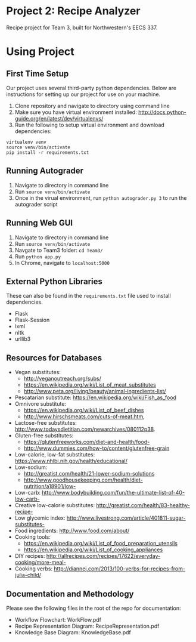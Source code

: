 # Project 2: Recipe Analyzer
Recipe project for Team 3, built for Northwestern's EECS 337. 

# Using Project
## First Time Setup
Our project uses several third-party python dependencies. Below are instructions for setting up our project for use on your machine. 

1. Clone repository and navigate to directory using command line
2. Make sure you have virtual environment installed: http://docs.python-guide.org/en/latest/dev/virtualenvs/
3. Run the following to setup virtual environment and download dependencies:

```
virtualenv venv
source venv/bin/activate
pip install -r requirements.txt
```

## Running Autograder
1. Navigate to directory in command line
2. Run `source venv/bin/activate`
3. Once in the virual environment, run `python autograder.py 3` to run the autograder script

## Running Web GUI
1. Navigate to directory in command line
2. Run `source venv/bin/activate`
3. Navgate to Team3 folder: `cd Team3/`
4. Run `python app.py`
5. In Chrome, navigate to `localhost:5000`

## External Python Libraries
These can also be found in the `requirements.txt` file used to install dependencies.
- Flask
- Flask-Session
- lxml
- nltk
- urllib3

## Resources for Databases
- Vegan substitutes:
  - http://veganoutreach.org/subs/
  - https://en.wikipedia.org/wiki/List_of_meat_substitutes
  - http://www.peta.org/living/beauty/animal-ingredients-list/
- Pescatarian substitute: https://en.wikipedia.org/wiki/Fish_as_food
- Omnivore substitute:
  - https://en.wikipedia.org/wiki/List_of_beef_dishes
  - http://www.hirschsmeats.com/cuts-of-meat.htm,
- Lactose-free substitutes: http://www.todaysdietitian.com/newarchives/080112p38.
- Gluten-free substitutes:
  - https://glutenfreeworks.com/diet-and-health/food-
  - http://www.dummies.com/how-to/content/glutenfree-grain
- Low-calorie, low-fat substitutes: https://www.nhlbi.nih.gov/health/educational/
- Low-sodium:
  - http://greatist.com/health/21-lower-sodium-solutions
  - http://www.goodhousekeeping.com/health/diet-nutrition/a18901/low-
- Low-carb: http://www.bodybuilding.com/fun/the-ultimate-list-of-40-low-carb-
- Creative low-calorie substitutes: http://greatist.com/health/83-healthy-recipe-
- Low glycemic index: http://www.livestrong.com/article/401811-sugar-substitutes-
- Food ingredients: http://www.food.com/about/
- Cooking tools: 
  - https://en.wikipedia.org/wiki/List_of_food_preparation_utensils
  - https://en.wikipedia.org/wiki/List_of_cooking_appliances
- DIY recipes: http://allrecipes.com/recipes/17622/everyday-cooking/more-meal-
- Cooking verbs: http://diannej.com/2013/100-verbs-for-recipes-from-julia-child/

## Documentation and Methodology
Please see the following files in the root of the repo for documentation:
- Workflow Flowchart: WorkFlow.pdf
- Recipe Representation Diagram: RecipeRepresentation.pdf
- Knowledge Base Diagram: KnowledgeBase.pdf
